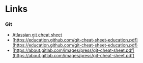# Links

### Git

- [Atlassian git cheat sheet](https://www.atlassian.com/git/tutorials/atlassian-git-cheatsheet)
- [https://education.github.com/git-cheat-sheet-education.pdf](https://education.github.com/git-cheat-sheet-education.pdf)
- [https://about.gitlab.com/images/press/git-cheat-sheet.pdf](https://about.gitlab.com/images/press/git-cheat-sheet.pdf)
